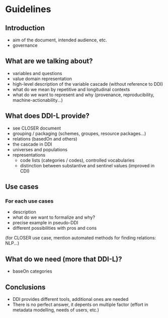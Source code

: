 # Guidelines

## Introduction

- aim of the document, intended audience, etc.
- governance

## What are we talking about?

- variables and questions
- value domain representation
- high-level description of the variable cascade (without reference to DDI)
- what do we mean by repetitive and longitudinal contexts
- what do we want to represent and why (provenance, reproducibility, machine-actionability...)

## What does DDI-L provide?

- see CLOSER document
- grouping / packaging (schemes, groupes, resource packages...)
- relations (basedOn and others)
- the cascade in DDI
- universes and populations
- representations
	- code lists (categories / codes), controlled vocabularies
	- distinction between substantive and sentinel values (improved in CDI)

## Use cases

### For each use cases

- description
- what do we want to formalize and why?
- precise example in pseudo-DDI
- different possibilities with pros and cons

(for CLOSER use case, mention automated methods for finding relations: NLP...)

## What do we need (more that DDI-L)?

- baseOn categories

## Conclusions

- DDI provides different tools, additional ones are needed
- There is no perfect answer, it depents on multiple factor (effort in metadata modelling, needs of users, etc.)